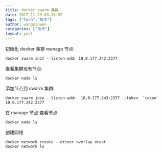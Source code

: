 ```yaml
---
title: docker swarm 集群
date: 2017-11-29 03:36:52
tags: ["tech","技术"]
author: wangxiuwen
categories: ["技术"]
layout: post
---
```


初始化 docker 集群 manage 节点:

	docker swarm init --listen-addr 10.0.177.242:2377
	
查看集群现有节点:

	docker node ls
	
添加节点到 swarm 集群:

	docker swarm join --listen-addr  10.0.177.243:2377 --token  `token` 10.0.177.242:2377
	
在 manage 节点	查看节点:
	
	docker node ls
	
创建网络

	docker network create --driver overlay otest
	docker network ls